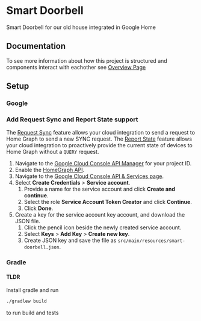 # Smart Doorbell
Smart Doorbell for our old house integrated in Google Home

## Documentation
To see more information about how this project is structured and components interact with eachother see [Overview Page](doc/overview.md)

## Setup
### Google 

### Add Request Sync and Report State support
The [Request
Sync](https://developers.google.com/assistant/smarthome/develop/request-sync)
feature allows your cloud integration to send a request to Home Graph to
send a new SYNC request. The [Report
State](https://developers.google.com/assistant/smarthome/develop/report-state)
feature allows your cloud integration to proactively provide the current state of
devices to Home Graph without a `QUERY` request.

1. Navigate to the
   [Google Cloud Console API Manager](https://console.developers.google.com/apis)
   for your project ID.
1. Enable the [HomeGraph API](https://console.cloud.google.com/apis/api/homegraph.googleapis.com/overview).
1. Navigate to the [Google Cloud Console API & Services page](https://console.cloud.google.com/apis/credentials).
1. Select **Create Credentials** > **Service account**.
    1. Provide a name for the service account and click **Create and continue**.
    1. Select the role **Service Account Token Creator** and click **Continue**.
    1. Click **Done**.
1. Create a key for the service account key account, and download the JSON file.
    1. Click the pencil icon beside the newly created service account.
    1. Select **Keys** > **Add Key** > **Create new key**.
    1. Create JSON key and save the file as `src/main/resources/smart-doorbell.json`.

### Gradle
#### TLDR
Install gradle and run

```sh
./gradlew build
```

to run build and tests
